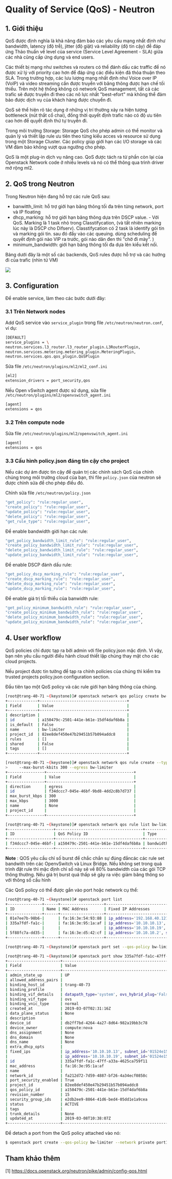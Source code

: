# Quality of Service (QoS) - Neutron

## 1. Giới thiệu

QoS được định nghĩa là khả năng đảm bảo các yêu cấu mạng nhất định như bandwidth, latency (độ trễ), jitter (độ giật) và reliability (độ tin cậy) để đáp ứng Thảo thuần về level của service (Service Level Agreement - SLA) giữa các nhà cũng cấp ứng dụng và end users.

Các thiết bị mạng như switches và routers có thể đánh dấu các traffic để nó được xử lý với priority cao hơn để đáp ứng các điều kiện đã thỏa thuận theo SLA. Trong trường hợp, các lưu lượng mạng nhất định như Voice over IP (VoIP) và video streaming cần được truyền với băng thông được hạn chế tối thiểu. Trên một hệ thống không có network QoS management, tất cả các trafic sẽ được truyền đi theo các nô lực nhất "best-efort" mà không thể đảm bảo được dịch vụ của khách hàng được chuyển đi.

QoS sẽ thể hiện rõ tác dụng ở những vị trí thường xảy ra hiện tượng bottleneck (nút thắt cổ chai), đồng thời quyết định trafic nào có độ ưu tiên cao hơn để quyết định thứ tự truyền đi. 

Trong môi trường Storage: Storage QoS cho phép admin có thể monitor và quản lý và thiết lập rule ưu tiên theo từng kiểu acces và resource sử dụng trong một Storage Cluster. Các policy giúp giới hạn các I/O storage và các VM đảm bảo không vượt qua ngưỡng cho phép.

QoS là một plug-in dịch vụ nâng cao. QoS được tách ra từ phần còn lại của Openstack Network code  ở nhiều levels và nó có thể thông qua trình driver mở rộng ml2.

## 2. QoS trong Neutron

Trong Neutron hiện đang hỗ trợ các rule QoS sau:

* banwitth_limit: hỗ trợ giới hạn băng thông tối đa trên từng network, port và IP floating
* dhcp_marking: hỗ trợ giới hạn băng thông dựa trên DSCP value. - Với QoS. Marking là 1 task nhỏ trong Classtifycation, (và tất nhiên marking lúc này là DSCP cho Difserv). Classtifycation có 2 task là identify gói tin và marking gói tin. sau đó đẩy vào các queuing. dùng scheduling để quyết định gói nào VIP ra trước, gói nào dân đen thì "chờ đi mày". )
* minimum_bandwidth: giới hạn băng thông tối đa dựa lên kiểu kết nối.

Bảng dưới đây là một số các backends, QoS rules được hỗ trợ và các hướng đi của trafic (nhìn từ VM)

<img src="../../img/70.png">


## 3. Configuration

Để enable service, làm theo các bước dưới đây:

### 3.1 Trên Network nodes

Add QoS service vào `service_plugin` trong file `/etc/neutron/neutron.conf`, ví dụ:

```sh
[DEFAULT]
service_plugins = \
neutron.services.l3_router.l3_router_plugin.L3RouterPlugin,
neutron.services.metering.metering_plugin.MeteringPlugin,
neutron.services.qos.qos_plugin.QoSPlugin
```

Sửa file `/etc/neutron/plugins/ml2/ml2_conf.ini`

```sh
[ml2]
extension_drivers = port_security,qos
```

Nếu Open vSwitch agent được sử dụng, sửa file `/etc/neutron/plugins/ml2/openvswitch_agent.ini`

```sh
[agent]
extensions = qos
```

### 3.2 Trên compute node

Sửa file `/etc/neutron/plugins/ml2/openvswitch_agent.ini`

```sh
[agent]
extensions = qos
```

### 3.3 Cấu hình policy.json đáng tin cậy cho project

Nếu các dự ám được tin cậy để quản trị các chính sách QoS của chính chúng trong môi trường cloud của bạn, thì file `policy.json` của neutron sẽ được chỉnh sửa để cho phép điều đó.

Chỉnh sửa file `/etc/neutron/policy.json` 

```sh
"get_policy": "rule:regular_user",
"create_policy": "rule:regular_user",
"update_policy": "rule:regular_user",
"delete_policy": "rule:regular_user",
"get_rule_type": "rule:regular_user",
```

Để enable bandwidth giới hạn các rule:

```sh
"get_policy_bandwidth_limit_rule": "rule:regular_user",
"create_policy_bandwidth_limit_rule": "rule:regular_user",
"delete_policy_bandwidth_limit_rule": "rule:regular_user",
"update_policy_bandwidth_limit_rule": "rule:regular_user",
```

Để enable DSCP đánh dấu rule:

```sh
"get_policy_dscp_marking_rule": "rule:regular_user",
"create_dscp_marking_rule": "rule:regular_user",
"delete_dscp_marking_rule": "rule:regular_user",
"update_dscp_marking_rule": "rule:regular_user",
```

Để enable giá trị tối thiểu của banwidth rule:

```sh
"get_policy_minimum_bandwidth_rule": "rule:regular_user",
"create_policy_minimum_bandwidth_rule": "rule:regular_user",
"delete_policy_minimum_bandwidth_rule": "rule:regular_user",
"update_policy_minimum_bandwidth_rule": "rule:regular_user",
```

## 4. User workflow 

QoS policies chỉ được tạp ra bởi admin với file policy.json mặc định. Vì vậy, bạn nên yêu cầu người điều hành cloud thiết lập chúng thay mặt cho các cloud projects.

Nếu project được tin tưởng để tạp ra chính policies của chúng thì kiểm tra trusted projects policy.json configuration section.

Đầu tiên tạo một QoS policy và các rule giới hạn băng thông của chúng.

```sh
[root@trang-40-71 ~(keystone)]# openstack network qos policy create bw-limiter
+-------------+--------------------------------------+
| Field       | Value                                |
+-------------+--------------------------------------+
| description |                                      |
| id          | a150479c-2501-441e-b61e-15df4daf6b8a |
| is_default  | False                                |
| name        | bw-limiter                           |
| project_id  | 82ee8def450e47b29451b57b094addc8     |
| rules       | []                                   |
| shared      | False                                |
| tags        | []                                   |
+-------------+--------------------------------------+

[root@trang-40-71 ~(keystone)]# openstack network qos rule create --type bandwidth-limit --max-kbps 3000 \
>     --max-burst-kbits 300 --egress bw-limiter
+----------------+--------------------------------------+
| Field          | Value                                |
+----------------+--------------------------------------+
| direction      | egress                               |
| id             | f34dccc7-045e-46bf-9bd8-4dd2c8b7d737 |
| max_burst_kbps | 300                                  |
| max_kbps       | 3000                                 |
| name           | None                                 |
| project_id     |                                      |
+----------------+--------------------------------------+

[root@trang-40-71 ~(keystone)]# openstack network qos rule list bw-limiter
+--------------------+--------------------------------------+-----------------+----------+-----------------+----------+-----------+-----------+
| ID                 | QoS Policy ID                        | Type            | Max Kbps | Max Burst Kbits | Min Kbps | DSCP mark | Direction |
+--------------------+--------------------------------------+-----------------+----------+-----------------+----------+-----------+-----------+
| f34dccc7-045e-46bf-| a150479c-2501-441e-b61e-15df4daf6b8a | bandwidth_limit |     3000 |             300 |          |           | egress    |
+--------------------+--------------------------------------+-----------------+----------+-----------------+----------+-----------+-----------+
```

**Note** : QOS yêu cầu chỉ số burst để chắc chắn sự đúng đắncác các rule set bandwith trên các OpenvSwitch và Linux Bridge. Nếu không set trong quá trình đặt rule thì mặc định chỉ số này sẽ về 80% bandwidth của các gói TCP thông thường. Nếu giá trị burst quá thấp sẽ gây ra việc giảm băng thông so với thông số cấu hình

Các QoS policy có thể được gắn vào port hoặc network cụ thể:

```sh
[root@trang-40-71 ~(keystone)]# openstack port list
+---------------+------+-------------------+-------------------------------------------------------------------------------+--------+
| ID            | Name | MAC Address       | Fixed IP Addresses                                                            | Status |
+---------------+------+-------------------+-------------------------------------------------------------------------------+--------+
| 01e7ee7b-98b6-|      | fa:16:3e:54:93:88 | ip_address='192.168.40.121', subnet_id='f3ae12dc-bbfd-402b-b5e1-bd3917538e25' | ACTIVE |
| 335a7fdf-fa1c-|      | fa:16:3e:95:1a:af | ip_address='10.10.10.13', subnet_id='01524e15-805c-4ceb-8073-0e93781502d2'    | ACTIVE |
|               |      |                   | ip_address='10.10.10.19', subnet_id='01524e15-805c-4ceb-8073-0e93781502d2'    |        |
| 5f88fc7a-dd35-|      | fa:16:3e:d5:42:cf | ip_address='10.10.10.2', subnet_id='01524e15-805c-4ceb-8073-0e93781502d2'     | ACTIVE |
+---------------+------+-------------------+-------------------------------------------------------------------------------+--------+

[root@trang-40-71 ~(keystone)]# openstack port set --qos-policy bw-limiter 335a7fdf-fa1c-47ff-a33a-4625ca759f11

[root@trang-40-71 ~(keystone)]# openstack port show 335a7fdf-fa1c-47ff-a33a-4625ca759f11
+-----------------------+----------------------------------------------------------------------------+
| Field                 | Value                                                                      |
+-----------------------+----------------------------------------------------------------------------+
| admin_state_up        | UP                                                                         |
| allowed_address_pairs |                                                                            |
| binding_host_id       | trang-40-73                                                                |
| binding_profile       |                                                                            |
| binding_vif_details   | datapath_type='system', ovs_hybrid_plug='False', port_filter='True'        |
| binding_vif_type      | ovs                                                                        |
| binding_vnic_type     | normal                                                                     |
| created_at            | 2019-03-07T02:31:16Z                                                       |
| data_plane_status     | None                                                                       |
| description           |                                                                            |
| device_id             | db2ff7bd-4264-4a27-8d64-982a19bb3c78                                       |
| device_owner          | compute:nova                                                               |
| dns_assignment        | None                                                                       |
| dns_domain            | None                                                                       |
| dns_name              | None                                                                       |
| extra_dhcp_opts       |                                                                            |
| fixed_ips             | ip_address='10.10.10.13', subnet_id='01524e15-805c-4ceb-8073-0e93781502d2' |
|                       | ip_address='10.10.10.19', subnet_id='01524e15-805c-4ceb-8073-0e93781502d2' |
| id                    | 335a7fdf-fa1c-47ff-a33a-4625ca759f11                                       |
| mac_address           | fa:16:3e:95:1a:af                                                          |
| name                  |                                                                            |
| network_id            | fa212d72-7d59-4887-bf26-4a34ecf0858c                                       |
| port_security_enabled | True                                                                       |
| project_id            | 82ee8def450e47b29451b57b094addc8                                           |
| qos_policy_id         | a150479c-2501-441e-b61e-15df4daf6b8a                                       |
| revision_number       | 15                                                                         |
| security_group_ids    | e2db2ee9-8864-41d6-bed4-05dd1e1a9cea                                       |
| status                | ACTIVE                                                                     |
| tags                  |                                                                            |
| trunk_details         | None                                                                       |
| updated_at            | 2019-03-08T10:38:07Z                                                       |
+-----------------------+----------------------------------------------------------------------------+
```

Để detach a port from the QoS policy attached vào nó:

```sh
$ openstack port create --qos-policy bw-limiter --network private port1
```



## Tham khảo thêm

[1] https://docs.openstack.org/neutron/pike/admin/config-qos.html


